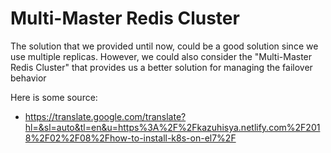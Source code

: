 # Multi-Master Redis Cluster

The solution that we provided until now, could be a good solution since we use multiple replicas.
However, we could also consider the "Multi-Master Redis Cluster" that provides us a better solution for managing the failover behavior

Here is some source:
- https://translate.google.com/translate?hl=&sl=auto&tl=en&u=https%3A%2F%2Fkazuhisya.netlify.com%2F2018%2F02%2F08%2Fhow-to-install-k8s-on-el7%2F
